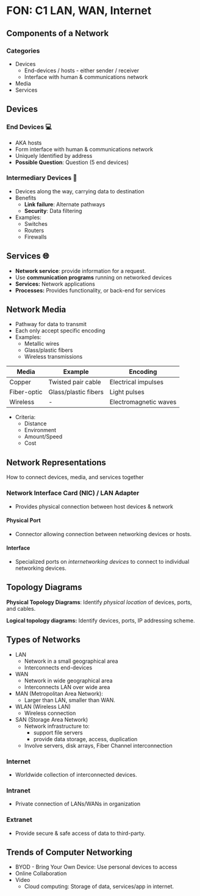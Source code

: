 # FON: C1 LAN, WAN, Internet

## Components of a Network

### Categories

- Devices
  - End-devices / hosts - either sender / receiver
  - Interface with human & communications network
- Media
- Services

## Devices

### End Devices :computer:

- AKA hosts
- Form interface with human & communications network
- Uniquely Identified by address
- **Possible Question**: Question (5 end devices)

### Intermediary Devices :satellite:

- Devices along the way, carrying data to destination
- Benefits
  - **Link failure**: Alternate pathways
  - **Security**: Data filtering
- Examples:
  - Switches
  - Routers
  - Firewalls

## Services :globe_with_meridians:

- **Network service**: provide information for a request.
- Use **communication programs** running on networked devices
- **Services:** Network applications
- **Processes:** Provides functionality, or back-end for services

## Network Media 

- Pathway for data to transmit
- Each only accept specific encoding
- Examples:
  - Metallic wires
  - Glass/plastic fibers
  - Wireless transmissions

| Media       | Example              | Encoding              |
| ----------- | -------------------- | --------------------- |
| Copper      | Twisted pair cable   | Electrical impulses   |
| Fiber-optic | Glass/plastic fibers | Light pulses          |
| Wireless    | -                    | Electromagnetic waves |

- Criteria:
  - Distance
  - Environment
  - Amount/Speed
  - Cost

## Network Representations

How to connect devices, media, and services together

### Network Interface Card (NIC) / LAN Adapter

- Provides physical connection between host devices & network

#### Physical Port

- Connector allowing connection between networking devices or hosts.

#### Interface

- Specialized ports on *internetworking devices* to connect to individual networking devices.

## Topology Diagrams

**Physical Topology Diagrams**: Identify *physical location* of devices, ports, and cables.

**Logical topology diagrams:** Identify devices, ports, IP addressing scheme.

## Types of Networks

- LAN
  - Network in a small geographical area
  - Interconnects end-devices
- WAN
  - Network in wide geographical area
  - Interconnects LAN over wide area
- MAN (Metropolitan Area Network): 
  - Larger than LAN, smaller than WAN.
- WLAN (Wireless LAN) 
  - Wireless connection
- SAN (Storage Area Network)
  - Network infrastructure to:
    - support file servers
    - provide data storage, access, duplication
  - Involve servers, disk arrays, Fiber Channel interconnection

### Internet

- Worldwide collection of interconnected devices.

### Intranet

- Private connection of LANs/WANs in organization

### Extranet

- Provide secure & safe access of data to third-party.

## Trends of Computer Networking

- BYOD - Bring Your Own Device: Use personal devices to access
- Online Collaboration
- Video
  - Cloud computing: Storage of data, services/app in internet.